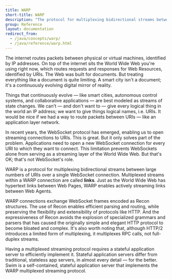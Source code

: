 ```yaml
---
title: WARP
short-title: WARP
description: "The protocol for multiplexing bidirectional streams between large numbers of URIs over a single WebSocket connection"
group: Reference
layout: documentation
redirect_from:
  - /java/concepts/warp/
  - /java/reference/warp.html
---
```


The internet routes packets between physical or virtual machines, identified by IP addresses. On top of the internet sits the World Wide Web you're using right now, which routes requests and responses for Web Resources, identified by URIs. The Web was built for documents. But treating everything like a document is quite limiting. A smart city isn't a document; it's a continuously evolving digital mirror of reality.

Things that continuously evolve — like smart cities, autonomous control systems, and collaborative applications — are best modeled as streams of state changes. We can't — and don't want to — give every logical thing in the world an IP address; we want to give things logical names, i.e. URIs. It would be nice if we had a way to route packets between URIs — like an application layer network.

In recent years, the WebSocket protocol has emerged, enabling us to open streaming connections to URIs. This is great. But it only solves part of the problem. Applications need to open a new WebSocket connection for every URI to which they want to connect. This limitation prevents WebSockets alone from serving as a streaming layer of the World Wide Web. But that's OK; that's not WebSocket's role.

WARP is a protocol for multiplexing bidirectional streams between large numbers of URIs over a single WebSocket connection. Multiplexed streams within a WARP connection are called **links**. Just as the World Wide Web has hypertext links between Web Pages, WARP enables actively streaming links between Web Agents.

WARP connections exchange WebSocket frames encoded as Recon structures. The use of Recon enables efficient parsing and routing, while preserving the flexibility and extensibility of protocols like HTTP. And the expressiveness of Recon avoids the explosion of specialized grammars and parsers that has caused the originally simple and elegant HTTP protocol to become bloated and complex. It's also worth noting that, although HTTP/2 introduces a limited form of multiplexing, it multiplexes RPC calls, not full-duplex streams.

Having a multiplexed streaming protocol requires a stateful application server to efficiently implement it. Stateful application servers differ from traditional, stateless app servers, in almost every detail — for the better. Swim is a self-contained, stateful application server that implements the WARP multiplexed streaming protocol.
